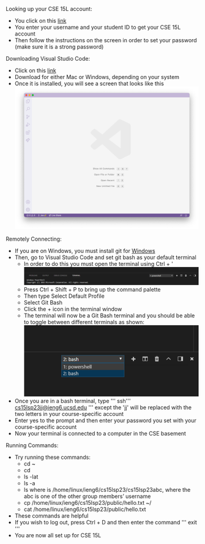 Looking up your CSE 15L account:
- You click on this [link](https://sdacs.ucsd.edu/~icc/index.php)
- You enter your username and your student ID to get your CSE 15L account
- Then follow the instructions on the screen in order to set your password (make sure it is a strong password)

Downloading Visual Studio Code:
- Click on this [link]( https://code.visualstudio.com/)
- Download for either Mac or Windows, depending on your system
- Once it is installed, you will see a screen that looks like this
![Image](week1labss1.png)

Remotely Connecting:
- If you are on Windows, you must install git for [Windows](https://gitforwindows.org/)
- Then, go to Visual Studio Code and set git bash as your default terminal
  - In order to do this you must open the terminal using Ctrl + '
 ![Image](week1labss2.png)
  - Press Ctrl + Shift + P to bring up the command palette
  - Then type Select Default Profile
  - Select Git Bash
  - Click the + icon in the terminal window 
  - The terminal will now be a Git Bash terminal and you should be able to toggle between different terminals as shown:
 ![Image](week1labss3.png)
- Once you are in a bash terminal, type '''
ssh''' cs15lsp23jj@ieng6.ucsd.edu
''' except the 'jj' will be replaced with the two letters
 in your course-specific account
- Enter yes to the prompt and then enter your password you set with your course-specific account
- Now your terminal is connected to a computer in the CSE basement

Running Commands:
- Try running these commands:
  - cd ~ 
  - cd
  - ls -lat
  - ls -a
  - ls <directory> where <directory> is /home/linux/ieng6/cs15lsp23/cs15lsp23abc, where the abc is one of the other group members’ username
  - cp /home/linux/ieng6/cs15lsp23/public/hello.txt ~/
  - cat /home/linux/ieng6/cs15lsp23/public/hello.txt
- These commands are helpful
- If you wish to log out, press Ctrl + D and then enter the command '''
  exit
  '''
- You are now all set up for CSE 15L
